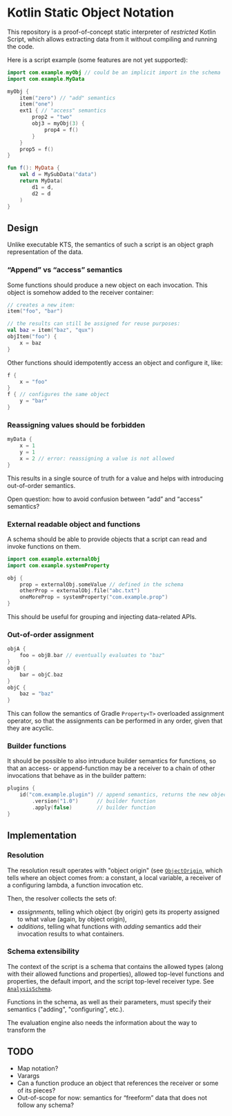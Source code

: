 # Kotlin Static Object Notation

This repository is a proof-of-concept static interpreter of _restricted_ Kotlin Script, which
allows extracting data from it without compiling and running the code.

Here is a script example (some features are not yet supported):

```kotlin
import com.example.myObj // could be an implicit import in the schema
import com.example.MyData

myObj {
    item("zero") // "add" semantics
    item("one")
    ext1 { // "access" semantics
        prop2 = "two"
        obj3 = myObj(3) {
            prop4 = f()
        }
    }
    prop5 = f()
}

fun f(): MyData {
    val d = MySubData("data")
    return MyData(
        d1 = d,
        d2 = d
    )
}
```

## Design

Unlike executable KTS, the semantics of such a script is an object graph representation of the data.

### “Append” vs “access” semantics

Some functions should produce a new object on each invocation. This object is somehow added to the receiver container:

```kotlin
// creates a new item:
item("foo", "bar")

// the results can still be assigned for reuse purposes:
val baz = item("baz", "qux") 
objItem("foo") {
    x = baz
}
```

Other functions should idempotently access an object and configure it, like:

```kotlin
f {
    x = "foo"
}
f { // configures the same object
    y = "bar"
}
```

### Reassigning values should be forbidden

```kotlin
myData {
    x = 1
    y = 1
    x = 2 // error: reassigning a value is not allowed
}
```

This results in a single source of truth for a value and helps with introducing out-of-order semantics.

Open question: how to avoid confusion between “add” and “access” semantics?

### External readable object and functions

A schema should be able to provide objects that a script can read and invoke functions on them.

```kotlin
import com.example.externalObj
import com.example.systemProperty

obj {
    prop = externalObj.someValue // defined in the schema
    otherProp = externalObj.file("abc.txt")
    oneMoreProp = systemProperty("com.example.prop")
}
```

This should be useful for grouping and injecting data-related APIs.

### Out-of-order assignment

```kotlin
objA {
    foo = objB.bar // eventually evaluates to "baz"
}
objB {
    bar = objC.baz
}
objC {
    baz = "baz"
}
```

This can follow the semantics of Gradle `Property<T>` overloaded assignment operator, so that the assignments can be performed in any order, given that they are acyclic.

### Builder functions

It should be possible to also intruduce builder semantics for functions, so that an access- or append-function may be a receiver to a chain of other invocations that behave as in the builder pattern:

```kotlin
plugins {
    id("com.example.plugin") // append semantics, returns the new object
        .version("1.0")      // builder function
        .apply(false)        // builder function
}
```

## Implementation

### Resolution

The resolution result operates with "object origin" (see [`ObjectOrigin`](https://github.com/h0tk3y/kotlin-static-object-notation/blob/master/src/main/kotlin/com/h0tk3y/kotlin/staticObjectNotation/analysis/ResolutionOutput.kt#L14), which tells
where an object comes from: a constant, a local variable, a receiver of a configuring lambda, a function invocation etc.

Then, the resolver collects the sets of:
* _assignments_, telling which object (by origin) gets its property assigned to what value (again, by object origin),
* _additions_, telling what functions with _adding_ semantics add their invocation results to what containers.

### Schema extensibility

The context of the script is a schema that contains the allowed types (along with their allowed functions and 
properties), allowed top-level functions and properties, the default import, and the script top-level receiver type.
See [`AnalysisSchema`](https://github.com/h0tk3y/kotlin-static-object-notation/blob/master/src/main/kotlin/analysis/AnalysisSchema.kt#L5).

Functions in the schema, as well as their parameters, must specify their semantics ("adding", "configuring", etc.).

The evaluation engine also needs the information about the way to transform the 

## TODO

- Map notation?
- Varargs
- Can a function produce an object that references the receiver or some of its pieces?
- Out-of-scope for now: semantics for  “freeform” data that does not follow any schema?
